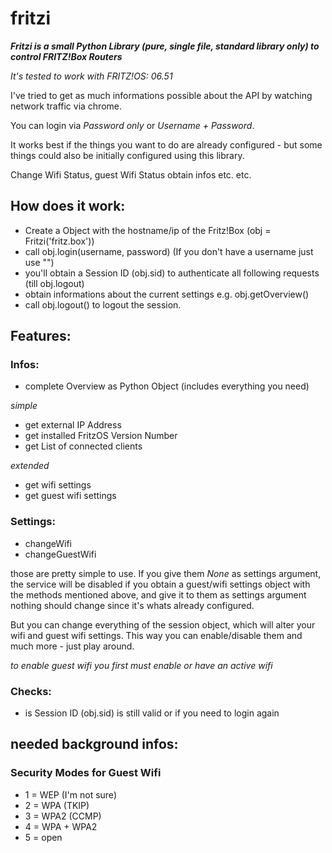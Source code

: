 # fritzi
___Fritzi is a small Python Library (pure, single file, standard library only) to control FRITZ!Box Routers___

_It's tested to work with FRITZ!OS: 06.51_

I've tried to get as much informations possible about the API by watching network traffic via chrome.

You can login via _Password only_ or _Username + Password_.

It works best if the things you want to do are already configured - but some things could also be initially configured using this library.

Change Wifi Status, guest Wifi Status obtain infos etc. etc.

## How does it work:

- Create a Object with the hostname/ip of the Fritz!Box (obj = Fritzi('fritz.box'))
- call obj.login(username, password) (If you don't have a username just use "")
 - you'll obtain a Session ID (obj.sid) to authenticate all following requests (till obj.logout)
- obtain informations about the current settings e.g. obj.getOverview()
- call obj.logout() to logout the session.

## Features:

### Infos:

- complete Overview as Python Object (includes everything you need)

_simple_
- get external IP Address
- get installed FritzOS Version Number
- get List of connected clients

_extended_
- get wifi settings
- get guest wifi settings

### Settings:

- changeWifi
- changeGuestWifi

those are pretty simple to use. If you give them _None_ as settings argument, the service will be disabled
if you obtain a guest/wifi settings object with the methods mentioned above, and give it to them as settings argument
nothing should change since it's whats already configured.

But you can change everything of the session object, which will alter your wifi and guest wifi settings.
This way you can enable/disable them and much more - just play around.

_to enable guest wifi you first must enable or have an active wifi_

### Checks:

- is Session ID (obj.sid) is still valid or if you need to login again


## needed background infos:

### Security Modes for Guest Wifi

- 1 = WEP (I'm not sure)
- 2 = WPA (TKIP)
- 3 = WPA2 (CCMP)
- 4 = WPA + WPA2
- 5 = open
